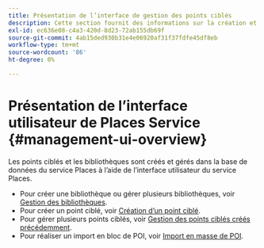 ```yaml
---
title: Présentation de l’interface de gestion des points ciblés
description: Cette section fournit des informations sur la création et la gestion des bibliothèques et des points ciblés via l’interface utilisateur du service Places.
exl-id: ec636e08-c4a3-420d-8d23-72ab155db69f
source-git-commit: 4ab15ded930b31e4e06920af31f37fdfe45df8eb
workflow-type: tm+mt
source-wordcount: '86'
ht-degree: 0%

---
```


# Présentation de l’interface utilisateur de Places Service {#management-ui-overview}

Les points ciblés et les bibliothèques sont créés et gérés dans la base de données du service Places à l’aide de l’interface utilisateur du service Places.

* Pour créer une bibliothèque ou gérer plusieurs bibliothèques, voir [Gestion des bibliothèques](/help/poi-mgmt-ui/manage-libraries-in-the-places-ui.md).
* Pour créer un point ciblé, voir [Création d’un point ciblé](/help/poi-mgmt-ui/create-a-poi-ui.md).
* Pour gérer plusieurs points ciblés, voir [Gestion des points ciblés créés précédemment](/help/poi-mgmt-ui/managing-pois-in-the-places-ui.md).
* Pour réaliser un import en bloc de POI, voir [Import en masse de POI](/help/poi-mgmt-ui/bulk-upload-pois.md).
